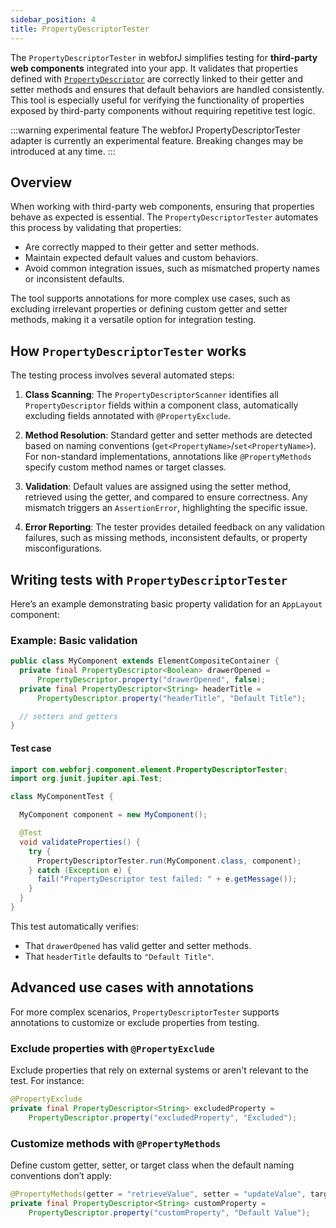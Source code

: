 ```yaml
---
sidebar_position: 4
title: PropertyDescriptorTester
---
```


<DocChip chip='since' label='23.06' />
<JavadocLink type="foundation" location="com/webforj/component/element/PropertyDescriptorTester" top='true'/>

The `PropertyDescriptorTester` in webforJ simplifies testing for **third-party web components** integrated into your app. It validates that properties defined with [`PropertyDescriptor`](https://javadoc.io/doc/com.webforj/webforj-foundation/latest/com/webforj/component/element/PropertyDescriptor.html) are correctly linked to their getter and setter methods and ensures that default behaviors are handled consistently. This tool is especially useful for verifying the functionality of properties exposed by third-party components without requiring repetitive test logic.

:::warning experimental feature
The webforJ PropertyDescriptorTester adapter is currently an experimental feature. Breaking changes may be introduced at any time.
:::

## Overview

When working with third-party web components, ensuring that properties behave as expected is essential. The `PropertyDescriptorTester` automates this process by validating that properties:
- Are correctly mapped to their getter and setter methods.
- Maintain expected default values and custom behaviors.
- Avoid common integration issues, such as mismatched property names or inconsistent defaults.

The tool supports annotations for more complex use cases, such as excluding irrelevant properties or defining custom getter and setter methods, making it a versatile option for integration testing.

## How `PropertyDescriptorTester` works

The testing process involves several automated steps:

1. **Class Scanning**: 
   The `PropertyDescriptorScanner` identifies all `PropertyDescriptor` fields within a component class, automatically excluding fields annotated with `@PropertyExclude`.

2. **Method Resolution**:
   Standard getter and setter methods are detected based on naming conventions (`get<PropertyName>`/`set<PropertyName>`). For non-standard implementations, annotations like `@PropertyMethods` specify custom method names or target classes.

3. **Validation**:
   Default values are assigned using the setter method, retrieved using the getter, and compared to ensure correctness. Any mismatch triggers an `AssertionError`, highlighting the specific issue.

4. **Error Reporting**:
   The tester provides detailed feedback on any validation failures, such as missing methods, inconsistent defaults, or property misconfigurations.

## Writing tests with `PropertyDescriptorTester`

Here’s an example demonstrating basic property validation for an `AppLayout` component:

### Example: Basic validation

```java title="MyComponent.java"
public class MyComponent extends ElementCompositeContainer {
  private final PropertyDescriptor<Boolean> drawerOpened =
      PropertyDescriptor.property("drawerOpened", false);
  private final PropertyDescriptor<String> headerTitle =
      PropertyDescriptor.property("headerTitle", "Default Title");

  // setters and getters
}
```

#### Test case

```java title="MyComponentTest.java"
import com.webforj.component.element.PropertyDescriptorTester;
import org.junit.jupiter.api.Test;

class MyComponentTest {

  MyComponent component = new MyComponent();

  @Test
  void validateProperties() {
    try {
      PropertyDescriptorTester.run(MyComponent.class, component);
    } catch (Exception e) {
      fail("PropertyDescriptor test failed: " + e.getMessage());
    }
  }
}
```

This test automatically verifies:
- That `drawerOpened` has valid getter and setter methods.
- That `headerTitle` defaults to `"Default Title"`.

## Advanced use cases with annotations

For more complex scenarios, `PropertyDescriptorTester` supports annotations to customize or exclude properties from testing.

### Exclude properties with `@PropertyExclude`

Exclude properties that rely on external systems or aren't relevant to the test. For instance:

```java
@PropertyExclude
private final PropertyDescriptor<String> excludedProperty =
    PropertyDescriptor.property("excludedProperty", "Excluded");
```

### Customize methods with `@PropertyMethods`

Define custom getter, setter, or target class when the default naming conventions don’t apply:

```java
@PropertyMethods(getter = "retrieveValue", setter = "updateValue", target = InnerClass.class)
private final PropertyDescriptor<String> customProperty =
    PropertyDescriptor.property("customProperty", "Default Value");
```